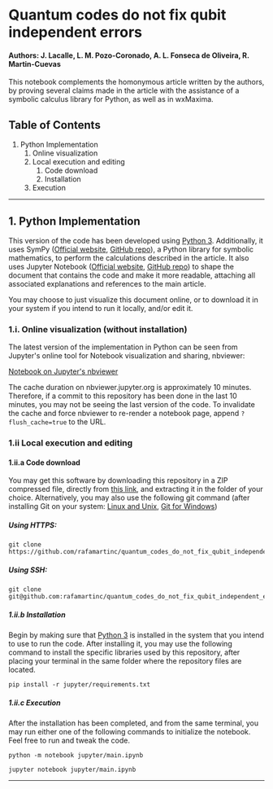 # Quantum codes do not fix qubit independent errors
#### Authors: J. Lacalle, L. M. Pozo-Coronado, A. L. Fonseca de Oliveira, R. Martin-Cuevas

This notebook complements the homonymous article written by the authors, by proving several claims made in the article with the assistance of a symbolic calculus library for Python, as well as in wxMaxima.

## Table of Contents

1. Python Implementation
    1. Online visualization
    2. Local execution and editing
        1. Code download
        2. Installation
    3. Execution

---

## 1. Python Implementation

This version of the code has been developed using [Python 3](https://www.python.org/). Additionally, it uses SymPy ([Official website](https://www.sympy.org/en/index.html), [GitHub repo](https://github.com/sympy/sympy)), a Python library for symbolic mathematics, to perform the calculations described in the article. It also uses Jupyter Notebook ([Official website](https://jupyter.org/), [GitHub repo](https://github.com/jupyter/notebook)) to shape the document that contains the code and make it more readable, attaching all associated explanations and references to the main article.

You may choose to just visualize this document online, or to download it in your system if you intend to run it locally, and/or edit it.

### 1.i. Online visualization (without installation)

The latest version of the implementation in Python can be seen from Jupyter's online tool for Notebook visualization and sharing, nbviewer:

[Notebook on Jupyter's nbviewer](https://nbviewer.jupyter.org/github/rafamartinc/quantum_codes_do_not_fix_qubit_independent_errors/blob/main/jupyter/main.ipynb)

The cache duration on nbviewer.jupyter.org is approximately 10 minutes. Therefore, if a commit to this repository has been done in the last 10 minutes, you may not be seeing the last version of the code. To invalidate the cache and force nbviewer to re-render a notebook page, append ```?flush_cache=true``` to the URL.


### 1.ii Local execution and editing

#### 1.ii.a Code download

You may get this software by downloading this repository in a ZIP compressed file, directly from [this link](https://github.com/rafamartinc/quantum_codes_do_not_fix_qubit_independent_errors/archive/main.zip), and extracting it in the folder of your choice. Alternatively, you may also use the following git command (after installing Git on your system: [Linux and Unix](https://git-scm.com/download/linux), [Git for Windows](https://gitforwindows.org/))

##### Using HTTPS:
```shell
git clone https://github.com/rafamartinc/quantum_codes_do_not_fix_qubit_independent_errors.git
```

##### Using SSH:
```shell
git clone git@github.com:rafamartinc/quantum_codes_do_not_fix_qubit_independent_errors.git
```


##### 1.ii.b Installation

Begin by making sure that [Python 3](https://www.python.org/) is installed in the system that you intend to use to run the code. After installing it, you may use the following command to install the specific libraries used by this repository, after placing your terminal in the same folder where the repository files are located.

```shell
pip install -r jupyter/requirements.txt
```

##### 1.ii.c Execution

After the installation has been completed, and from the same terminal, you may run either one of the following commands to initialize the notebook. Feel free to run and tweak the code.

```shell
python -m notebook jupyter/main.ipynb
```

```shell
jupyter notebook jupyter/main.ipynb
```

---